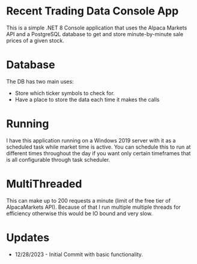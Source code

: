 # Recent Trading Data Console App

This is a simple .NET 8 Console application that uses the Alpaca Markets API and a PostgreSQL database to get and store minute-by-minute sale prices of a given stock.


# Database

The DB has two main uses:
<ul>
	<li>Store which ticker symbols to check for.</li>
	<li>Have a place to store the data each time it makes the calls</li>
</ul>

# Running

I have this application running on a Windows 2019 server with it as a scheduled task while market time is active. You can schedule this to run at different times throughout the day if you want only certain timeframes that is all configurable through task scheduler.

# MultiThreaded

This can make up to 200 requests a minute (limit of the free tier of AlpacaMarkets API). Because of that I run multiple multiple threads for efficiency otherwise this would be IO bound and very slow.

# Updates

<ul>
	<li>12/28/2023 - Initial Commit with basic functionality.</li>
	
<ul>

